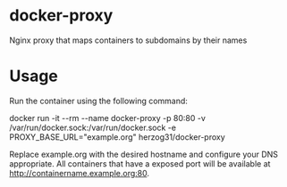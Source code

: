 # docker-proxy
Nginx proxy that maps containers to subdomains by their names

# Usage
Run the container using the following command:

docker run -it --rm --name docker-proxy -p 80:80 -v /var/run/docker.sock:/var/run/docker.sock -e PROXY_BASE_URL="example.org" herzog31/docker-proxy

Replace example.org with the desired hostname and configure your DNS appropriate. All containers that have a exposed port will be available at http://containername.example.org:80.
